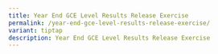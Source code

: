 ```yaml
---
title: Year End GCE Level Results Release Exercise
permalink: /year-end-gce-level-results-release-exercise/
variant: tiptap
description: Year End GCE Level Results Release Exercise
---
```

